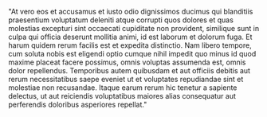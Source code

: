 "At vero eos et accusamus et iusto odio dignissimos ducimus qui blanditiis praesentium voluptatum deleniti atque corrupti quos
dolores et quas molestias excepturi sint occaecati cupiditate non provident, similique sunt in culpa qui officia deserunt
mollitia animi, id est laborum et dolorum fuga. Et harum quidem rerum facilis est et expedita distinctio. Nam libero tempore, cum
soluta nobis est eligendi optio cumque nihil impedit quo minus id quod maxime placeat facere possimus, omnis voluptas
assumenda est, omnis dolor repellendus. Temporibus autem quibusdam et aut officiis debitis aut rerum necessitatibus saepe
eveniet ut et voluptates repudiandae sint et molestiae non recusandae. Itaque earum rerum hic tenetur a sapiente delectus,
ut aut reiciendis voluptatibus maiores alias consequatur aut perferendis doloribus asperiores repellat."